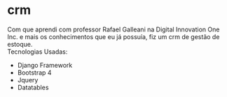 # crm
Com que aprendi com professor Rafael Galleani na Digital Innovation One Inc. e mais os conhecimentos que eu já possuía, fiz um crm de gestão de estoque.<br>
Tecnologias Usadas:
<ul>
<li>Django Framework</li>
<li>Bootstrap 4</li>
<li>Jquery</li>
<li>Datatables</li>
</ul>
